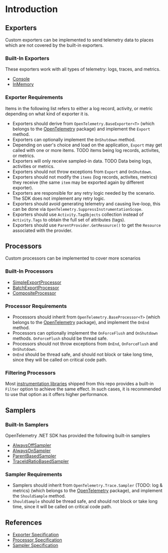 # Introduction

## Exporters

Custom exporters can be implemented to send telemetry data to places which are
not covered by the built-in exporters.

### Built-In Exporters

These exporters work with all types of telemetry: logs, traces, and metrics.

- [Console](https://github.com/open-telemetry/opentelemetry-dotnet/tree/main/src/OpenTelemetry.Exporter.Console/README.md)
- [InMemory](https://github.com/open-telemetry/opentelemetry-dotnet/tree/main/src/OpenTelemetry.Exporter.InMemory/README.md)

### Exporter Requirements

Items in the following list refers to either a log record, activity, or metric
depending on what kind of exporter it is.

- Exporters should derive from `OpenTelemetry.BaseExporter<T>`
  (which belongs to the
  [OpenTelemetry](https://github.com/open-telemetry/opentelemetry-dotnet/tree/main/src/OpenTelemetry/README.md)
  package) and implement the `Export` method.
- Exporters can optionally implement the `OnShutdown` method.
- Depending on user's choice and load on the application, `Export` may get
  called with one or more items. TODO items being log records, activites, or
  metrics.
- Exporters will only receive sampled-in data. TODO Data being logs, activities
  or metrics.
- Exporters should not throw exceptions from `Export` and `OnShutdown`.
- Exporters should not modify the `items` (log records, activites, metrics)
  they receive (the same `item` may be exported again by different exporter).
- Exporters are responsible for any retry logic needed by the scenario. The SDK
  does not implement any retry logic.
- Exporters should avoid generating telemetry and causing live-loop, this can
  be done via `OpenTelemetry.SuppressInstrumentationScope`.
- Exporters should use `Activity.TagObjects` collection instead of
  `Activity.Tags` to obtain the full set of attributes (tags).
- Exporters should use `ParentProvider.GetResource()` to get the `Resource`
  associated with the provider.

## Processors

Custom processors can be implemented to cover more scenarios

### Built-In Processors

- [SimpleExportProcessor](https://github.com/open-telemetry/opentelemetry-dotnet/tree/main/src/OpenTelemetry/SimpleExportProcessor.cs)
- [BatchExportProcessor](https://github.com/open-telemetry/opentelemetry-dotnet/tree/main/src/OpenTelemetry/BatchExportProcessor.cs)
- [CompositeProcessor](https://github.com/open-telemetry/opentelemetry-dotnet/tree/main/src/OpenTelemetry/CompositeProcessor.cs)

### Processor Requirements

- Processors should inherit from `OpenTelemetry.BaseProcessor<T>`
  (which belongs to the
  [OpenTelemetry](https://github.com/open-telemetry/opentelemetry-dotnet/tree/main/src/OpenTelemetry/README.md)
  package), and implement the `OnEnd` method.
- Processors can optionally implement the `OnForceFlush` and `OnShutdown`
  methods. `OnForceFlush` should be thread safe.
- Processors should not throw exceptions from `OnEnd`, `OnForceFlush` and
  `OnShutdown`.
- `OnEnd` should be thread safe, and should not block or take long time, since
  they will be called on critical code path.

### Filtering Processors

Most [instrumentation libraries](#instrumentation-library) shipped from this
repo provides a built-in `Filter` option to achieve the same effect. In such
cases, it is recommended to use that option as it offers higher performance.

## Samplers

### Built-In Samplers

OpenTelemetry .NET SDK has provided the following built-in samplers

- [AlwaysOffSampler](https://github.com/open-telemetry/opentelemetry-dotnet/tree/main/src/OpenTelemetry/Trace/AlwaysOffSampler.cs)
- [AlwaysOnSampler](https://github.com/open-telemetry/opentelemetry-dotnet/tree/main/src/OpenTelemetry/Trace/AlwaysOnSampler.cs)
- [ParentBasedSampler](https://github.com/open-telemetry/opentelemetry-dotnet/tree/main/src/OpenTelemetry/Trace/ParentBasedSampler.cs)
- [TraceIdRatioBasedSampler](https://github.com/open-telemetry/opentelemetry-dotnet/tree/main/src/OpenTelemetry/Trace/TraceIdRatioBasedSampler.cs)

### Sampler Requirements

- Samplers should inherit from `OpenTelemetry.Trace.Sampler` (TODO: log & metrics)
  (which belongs to the
  [OpenTelemetry](https://github.com/open-telemetry/opentelemetry-dotnet/tree/main/src/OpenTelemetry/README.md)
  package), and implement the `ShouldSample` method.
- `ShouldSample` should be thread safe, and should not block or take long time,
  since it will be called on critical code path.

## References

- [Exporter Specification](https://github.com/open-telemetry/opentelemetry-specification/blob/main/specification/trace/sdk.md#span-exporter)
- [Processor Specification](https://github.com/open-telemetry/opentelemetry-specification/blob/main/specification/trace/sdk.md#span-processor)
- [Sampler Specification](https://github.com/open-telemetry/opentelemetry-specification/blob/main/specification/trace/sdk.md#sampler)

